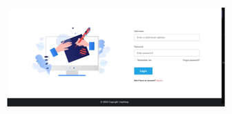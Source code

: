 

![Login Page](https://github.com/prathameshh27/BusinessManagerPublic/blob/main/BusinessManagerWebViews/Webview%202023-09-13%20125203.png)

